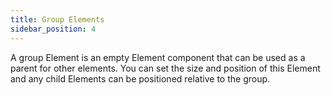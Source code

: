 ```yaml
---
title: Group Elements
sidebar_position: 4
---
```


A group Element is an empty Element component that can be used as a parent for other elements. You can set the size and position of this Element and any child Elements can be positioned relative to the group.
